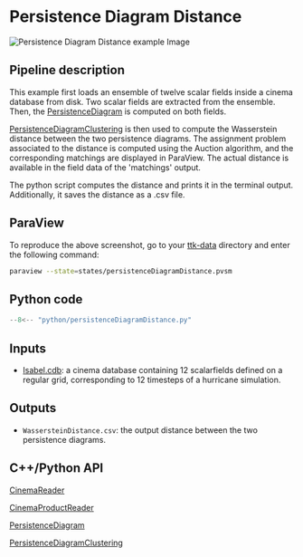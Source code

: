 # Persistence Diagram Distance 

![Persistence Diagram Distance example Image](https://topology-tool-kit.github.io/img/gallery/persistenceDiagramDistance.jpg)

## Pipeline description
This example first loads an ensemble of twelve scalar fields inside a cinema database from disk. Two scalar fields are extracted from the ensemble.
Then, the [PersistenceDiagram](https://topology-tool-kit.github.io/doc/html/classttkPersistenceDiagram.html) is computed on both fields.

[PersistenceDiagramClustering](https://topology-tool-kit.github.io/doc/html/classttkPersistenceDiagramClustering.html) is then used to compute the Wasserstein distance between the two persistence diagrams.
The assignment problem associated to the distance is computed using the Auction algorithm, and the corresponding matchings are displayed in ParaView.
The actual distance is available in the field data of the 'matchings' output.

The python script computes the distance and prints it in the terminal output. Additionally, it saves the distance as a .csv file.

## ParaView
To reproduce the above screenshot, go to your [ttk-data](https://github.com/topology-tool-kit/ttk-data) directory and enter the following command:
``` bash
paraview --state=states/persistenceDiagramDistance.pvsm
```

## Python code

``` python  linenums="1"
--8<-- "python/persistenceDiagramDistance.py"
```

## Inputs
- [Isabel.cdb](https://github.com/topology-tool-kit/ttk-data/tree/dev/Isabel.cdb): a cinema database containing 12 scalarfields defined on a regular grid, corresponding to 12 timesteps of a hurricane simulation.

## Outputs
-  `WassersteinDistance.csv`: the output distance between the two persistence diagrams.


## C++/Python API

[CinemaReader](https://topology-tool-kit.github.io/doc/html/classttkCinemaReader.html)

[CinemaProductReader](https://topology-tool-kit.github.io/doc/html/classttkCinemaProductReader.html)

[PersistenceDiagram](https://topology-tool-kit.github.io/doc/html/classttkPersistenceDiagram.html)

[PersistenceDiagramClustering](https://topology-tool-kit.github.io/doc/html/classttkPersistenceDiagramClustering.html)
